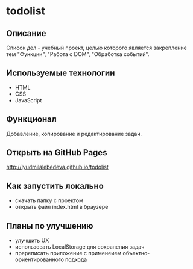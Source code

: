 # todolist

## Описание
Список дел - учебный проект, целью которого является закрепление тем "Функции", "Работа с DOM", "Обработка событий".

## Используемые технологии
- HTML
- CSS
- JavaScript

## Функционал
Добавление, копирование и редактирование задач.

## Открыть на GitHub Pages
http://lyudmilalebedeva.github.io/todolist

## Как запустить локально
- скачать папку с проектом
- открыть файл index.html в браузере

## Планы по улучшению
- улучшить UX
- использовать LocalStorage для сохранения задач
- пререписать приложение с применеием объектно-ориентированного подхода
